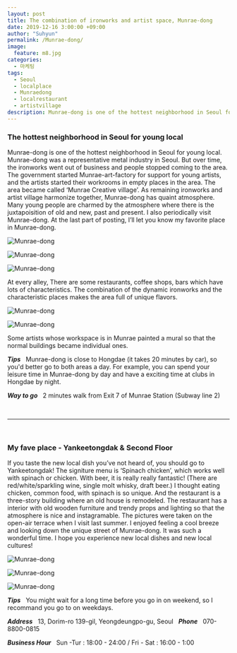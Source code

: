 ```yaml
---
layout: post
title: The combination of ironworks and artist space, Munrae-dong
date: 2019-12-16 3:00:00 +09:00
author: "Suhyun"
permalink: /Munrae-dong/
image:
  feature: m8.jpg
categories:
  - 마케팅
tags:
  - Seoul
  - localplace
  - Munraedong
  - localrestaurant
  - artistvillage
description: Munrae-dong is one of the hottest neighborhood in Seoul for young local. Munrae-dong was a representative metal industry in Seoul. But over time, the ironworks went out of business and people stopped coming to the area.
---
```


### The hottest neighborhood in Seoul for young local

Munrae-dong is one of the hottest neighborhood in Seoul for young local. Munrae-dong was a representative metal industry in Seoul. But over time, the ironworks went out of business and people stopped coming to the area. The government started Munrae-art-factory for support for young artists, and the artists started their workrooms in empty places in the area. The area became called ‘Munrae Creative village’. As remaining ironworks and artist village harmonize together, Munrae-dong has quaint atmosphere. Many young people are charmed by the atmosphere where there is the juxtapoisition of old and new, past and present. I also periodically visit Munrae-dong. At the last part of posting, I’ll let you know my favorite place in Munrae-dong.

![Munrae-dong](/img1/02/m11.jpg)

![Munrae-dong](/img1/02/m12.jpg)

![Munrae-dong](/img1/02/m7.jpg)

At every alley, There are some restaurants, coffee shops, bars which have lots of characteristics. The combination of the dynamic ironworks and the characteristic places makes the area full of unique flavors.

![Munrae-dong](/img1/02/m6.jpg)

![Munrae-dong](/img1/02/m5.jpg)

Some artists whose workspace is in Munrae painted a mural so that the normal buildings became individual ones.

***Tips***  &nbsp; Munrae-dong is close to Hongdae (it takes 20 minutes by car), so you'd better go to both areas a day. For example, you can spend your leisure time in Munrae-dong by day and have a exciting time at clubs in Hongdae by night.

***Way to go*** &nbsp; 2 minutes walk from Exit 7 of Munrae Station (Subway line 2)

<br />



<hr>

<br />

### My fave place - Yankeetongdak & Second Floor


 If you taste the new local dish you’ve not heard of, you should go to Yankeetongdak!  The signiture menu is ‘Spinach chicken’, which works well with spinach or chicken. With beer, it is really really fantastic! (There are red/white/sparkling wine, single molt whisky, draft beer.) I thought eating chicken, common food, with spinach is so unique. And the restaurant is a three-story building where an old house is remodeled. The restaurant has a interior with old wooden furniture and trendy props and lighting so that the atmosphere is nice and instagramable. The pictures were taken on the open-air terrace when I visit last summer. I enjoyed feeling a cool breeze and looking down the unique street of Munrae-dong. It was such a wonderful time. I hope you experience new local dishes and new local cultures!

![Munrae-dong](/img1/02/m1.jpg)

![Munrae-dong](/img1/02/m2.jpg)

![Munrae-dong](/img1/02/m14.jpg)

***Tips***  &nbsp; You might wait for a long time before you go in on weekend, so I recommand you go to on weekdays.


***Address*** &nbsp; 13, Dorim-ro 139-gil, Yeongdeungpo-gu, Seoul  &nbsp; ***Phone*** &nbsp; 070-8800-0815

***Business Hour*** &nbsp; Sun -Tur : 18:00 - 24:00 / Fri - Sat : 16:00 - 1:00
